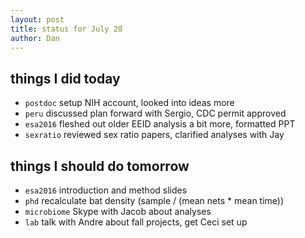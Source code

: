 ```yaml
---
layout: post
title: status for July 28
author: Dan
---
```


## things I did today
* `postdoc` setup NIH account, looked into ideas more
* `peru` discussed plan forward with Sergio, CDC permit approved
* `esa2016` fleshed out older EEID analysis a bit more, formatted PPT
* `sexratio` reviewed sex ratio papers, clarified analyses with Jay

## things I should do tomorrow
* `esa2016` introduction and method slides
* `phd` recalculate bat density (sample / (mean nets * mean time))
* `microbiome` Skype with Jacob about analyses
* `lab` talk with Andre about fall projects, get Ceci set up

<i class='fa fa-code' style='color:pink'> </i>
